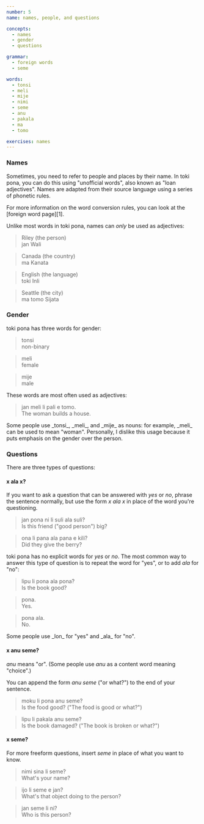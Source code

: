 ```yaml
---
number: 5
name: names, people, and questions

concepts:
  - names
  - gender
  - questions

grammar:
  - foreign words
  - seme

words:
  - tonsi
  - meli
  - mije
  - nimi
  - seme
  - anu
  - pakala
  - ma
  - tomo

exercises: names
---
```


### Names

Sometimes, you need to refer to people and places by their name. In toki pona, you can do this using "unofficial words", also known as "loan adjectives". Names are adapted from their source language using a series of phonetic rules.

<aside>
For more information on the word conversion rules, you can look at the [foreign word page][1].
</aside>

Unlike most words in toki pona, names can _only_ be used as adjectives:

> Riley (the person)  
> jan Wali

> Canada (the country)  
> ma Kanata

> English (the language)  
> toki Inli

> Seattle (the city)  
> ma tomo Sijata

### Gender

toki pona has three words for gender:

> tonsi  
> non-binary

> meli  
> female

> mije  
> male

These words are most often used as adjectives:

> jan meli li pali e tomo.  
> The woman builds a house.

<aside>
Some people use _tonsi_, _meli_, and _mije_ as nouns: for example, _meli_ can be used to mean "woman". Personally, I dislike this usage because it puts emphasis on the gender over the person.
</aside>

### Questions

There are three types of questions:

#### x ala x?

If you want to ask a question that can be answered with _yes_ or _no_, phrase the sentence normally, but use the form _x ala x_ in place of the word you're questioning.

> jan pona ni li suli ala suli?  
> Is this friend ("good person") big?

> ona li pana ala pana e kili?  
> Did they give the berry?

toki pona has no explicit words for _yes_ or _no_. The most common way to answer this type of question is to repeat the word for "yes", or to add _ala_ for "no":

> lipu li pona ala pona?  
> Is the book good?

> pona.  
> Yes.

> pona ala.  
> No.

<aside>
Some people use _lon_ for "yes" and _ala_ for "no".
</aside>

#### x anu seme?

_anu_ means "or". (Some people use _anu_ as a content word meaning "choice".)

You can append the form _anu seme_ ("or what?") to the end of your sentence.

> moku li pona anu seme?  
> Is the food good? ("The food is good or what?")

> lipu li pakala anu seme?  
> Is the book damaged? ("The book is broken or what?")

#### x seme?

For more freeform questions, insert _seme_ in place of what you want to know.

> nimi sina li seme?  
> What's your name?

> ijo li seme e jan?  
> What's that object doing to the person?

> jan seme li ni?  
> Who is this person?

[1]: /words
